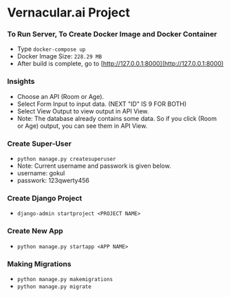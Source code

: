 # Vernacular.ai Project

### To Run Server, To Create Docker Image and Docker Container
- Type `docker-compose up`
- Docker Image Size: `228.29 MB`
- After build is complete, go to [http://127.0.0.1:8000](http://127.0.0.1:8000)

### Insights
- Choose an API (Room or Age).
- Select Form Input to input data. (NEXT "ID" IS 9 FOR BOTH)
- Select View Output to view output in API View.
- Note: The database already contains some data. So if you click (Room or Age) output, you can see them in API View.

### Create Super-User
- `python manage.py createsuperuser`
- Note: Current username and passwork is given below.
 - username: gokul
 - passwork: 123qwerty456

### Create Django Project
- `django-admin startproject <PROJECT NAME>`

### Create New App
- `python manage.py startapp <APP NAME>`

### Making Migrations
- `python manage.py makemigrations`
- `python manage.py migrate`




